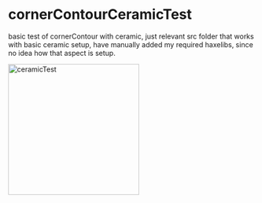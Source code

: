 # cornerContourCeramicTest
basic test of cornerContour with ceramic, just relevant src folder that works with basic ceramic setup, have manually added my required haxelibs, since no idea how that aspect is setup.

<img width="266" alt="ceramicTest" src="https://user-images.githubusercontent.com/20134338/127023176-160fe795-2391-4a10-b0d8-9fb028d31a46.png">
